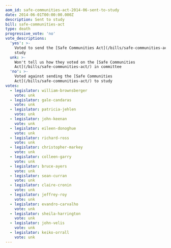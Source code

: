 ```yaml
---
aom_id: safe-communities-act-2014-06-sent-to-study
date: 2014-06-01T00:00:00.000Z
description: Sent to study
bill: safe-communities-act
type: death
progressive_vote: 'no'
vote_descriptions:
  'yes': >-
    Voted to send the [Safe Communities Act](/bills/safe-communities-act/) to
    study
  unk: >-
    Won't tell us how they voted on the [Safe Communities
    Act](/bills/safe-communities-act/) in committee
  'no': >-
    Voted against sending the [Safe Communities
    Act](/bills/safe-communities-act/) to study
votes:
  - legislator: william-brownsberger
    vote: unk
  - legislator: gale-candaras
    vote: unk
  - legislator: patricia-jehlen
    vote: unk
  - legislator: john-keenan
    vote: unk
  - legislator: eileen-donoghue
    vote: unk
  - legislator: richard-ross
    vote: unk
  - legislator: christopher-markey
    vote: unk
  - legislator: colleen-garry
    vote: unk
  - legislator: bruce-ayers
    vote: unk
  - legislator: sean-curran
    vote: unk
  - legislator: claire-cronin
    vote: unk
  - legislator: jeffrey-roy
    vote: unk
  - legislator: evandro-carvalho
    vote: unk
  - legislator: sheila-harrington
    vote: unk
  - legislator: john-velis
    vote: unk
  - legislator: keiko-orrall
    vote: unk
---
```

